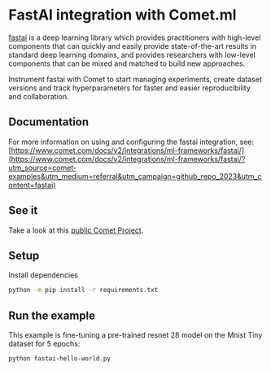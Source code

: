 # FastAI integration with Comet.ml

[fastai](https://github.com/fastai/fastai) is a deep learning library which provides practitioners with high-level components that can quickly and easily provide state-of-the-art results in standard deep learning domains, and provides researchers with low-level components that can be mixed and matched to build new approaches.

Instrument fastai with Comet to start managing experiments, create dataset versions and track hyperparameters for faster and easier reproducibility and collaboration.

## Documentation

For more information on using and configuring the fastai integration, see: [https://www.comet.com/docs/v2/integrations/ml-frameworks/fastai/](https://www.comet.com/docs/v2/integrations/ml-frameworks/fastai/?utm_source=comet-examples&utm_medium=referral&utm_campaign=github_repo_2023&utm_content=fastai)

## See it

Take a look at this [public Comet Project](https://www.comet.com/examples/comet-examples-fastai-hello-world/view/new/panels?utm_source=comet-examples&utm_medium=referral&utm_campaign=github_repo_2023&utm_content=fastai).

## Setup

Install dependencies

```bash
python -m pip install -r requirements.txt
```

## Run the example

This example is fine-tuning a pre-trained resnet 28 model on the Mnist Tiny dataset for 5 epochs:


```bash
python fastai-hello-world.py
```
